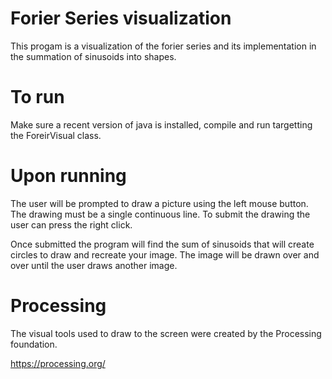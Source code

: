 # Forier Series visualization
This progam is a visualization of the forier series and its implementation in the summation of sinusoids into shapes.

# To run
Make sure a recent version of java is installed, compile and run targetting the ForeirVisual class.

# Upon running 
The user will be prompted to draw a picture using the left mouse button. The drawing must be a single continuous line. To submit the drawing the user can press the right click.

Once submitted the program will find the sum of sinusoids that will create circles to draw and recreate your image. The image will be drawn over and over until the user draws another image.

# Processing
The visual tools used to draw to the screen were created by the Processing foundation.

https://processing.org/
